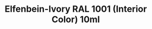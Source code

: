---
layout: product
title: "Elfenbein-Ivory RAL 1001 (Interior Color) 10ml"
price: "330" 
desc: "Nitro 10mL"
img_path: "/assets/img/RC046.webp"
brand: "AK "
available: true
special_offer: false
new: false
soon: false
cat: "020000"
subcat: "020200"
subsubcat: "020201"
sifra: "RC046"
popular: false
---